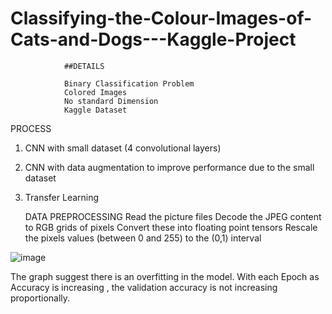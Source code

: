 # Classifying-the-Colour-Images-of-Cats-and-Dogs---Kaggle-Project





                ##DETAILS 
                
                Binary Classification Problem
                Colored Images
                No standard Dimension
                Kaggle Dataset


PROCESS


1. CNN with small dataset (4 convolutional layers)
2. CNN with data augmentation to improve performance due to the small dataset
3. Transfer Learning



      DATA PREPROCESSING 
          Read the picture files
          Decode the JPEG content to RGB grids of pixels
          Convert these into floating point tensors
          Rescale the pixels values (between 0 and 255) to the (0,1) interval
          

![image](https://user-images.githubusercontent.com/64482231/197638114-2cb7161f-38ce-42da-878e-d98d8b0afe32.png)


The graph suggest there is an overfitting in the model. With each Epoch as Accuracy is increasing , the validation accuracy is not increasing proportionally. 
